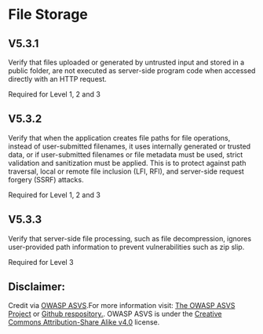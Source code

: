 #  File Storage
## V5.3.1

Verify that files uploaded or generated by untrusted input and stored in a public folder, are not executed as server-side program code when accessed directly with an HTTP request.

Required for Level 1, 2 and 3

## V5.3.2

Verify that when the application creates file paths for file operations, instead of user-submitted filenames, it uses internally generated or trusted data, or if user-submitted filenames or file metadata must be used, strict validation and sanitization must be applied. This is to protect against path traversal, local or remote file inclusion (LFI, RFI), and server-side request forgery (SSRF) attacks.

Required for Level 1, 2 and 3

## V5.3.3

Verify that server-side file processing, such as file decompression, ignores user-provided path information to prevent vulnerabilities such as zip slip.

Required for Level 3

## Disclaimer:

Credit via [OWASP ASVS](https://owasp.org/www-project-application-security-verification-standard/).For more information visit: [The OWASP ASVS Project](https://owasp.org/www-project-application-security-verification-standard/) or [Github respository.](https://github.com/OWASP/ASVS). OWASP ASVS is under the [Creative Commons Attribution-Share Alike v4.0](https://github.com/OWASP/ASVS/blob/v5.0.0/LICENSE.md) license.

